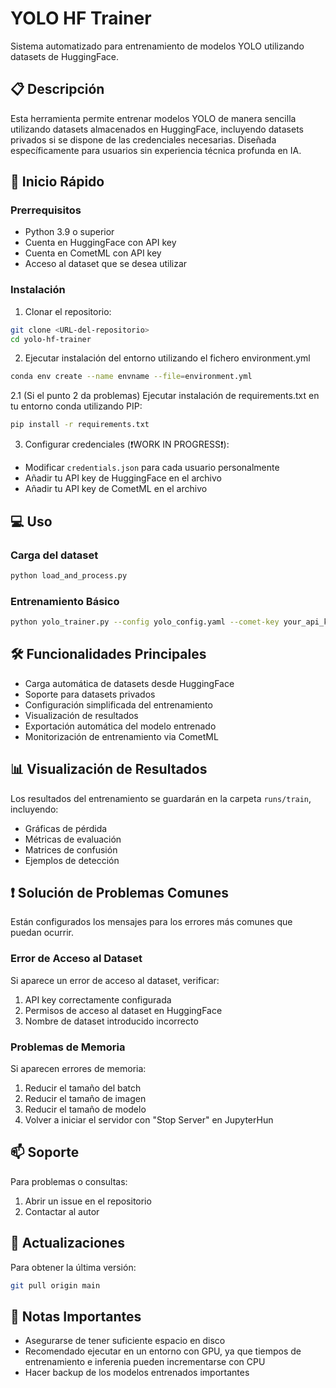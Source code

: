 # YOLO HF Trainer

Sistema automatizado para entrenamiento de modelos YOLO utilizando datasets de HuggingFace.

## 📋 Descripción
Esta herramienta permite entrenar modelos YOLO de manera sencilla utilizando datasets almacenados en HuggingFace, incluyendo datasets privados si se dispone de las credenciales necesarias. Diseñada específicamente para usuarios sin experiencia técnica profunda en IA.

## 🚀 Inicio Rápido

### Prerrequisitos
- Python 3.9 o superior
- Cuenta en HuggingFace con API key
- Cuenta en CometML con API key
- Acceso al dataset que se desea utilizar

### Instalación

1. Clonar el repositorio:
```bash
git clone <URL-del-repositorio>
cd yolo-hf-trainer
```

2. Ejecutar instalación del entorno utilizando el fichero environment.yml
```bash
conda env create --name envname --file=environment.yml
```

2.1 (Si el punto 2 da problemas) Ejecutar instalación de requirements.txt en tu entorno conda utilizando PIP:
```bash
pip install -r requirements.txt
```

3. Configurar credenciales (❗WORK IN PROGRESS❗):
- Modificar `credentials.json` para cada usuario personalmente
- Añadir tu API key de HuggingFace en el archivo
- Añadir tu API key de CometML en el archivo

## 💻 Uso

### Carga del dataset
```bash
python load_and_process.py
```

### Entrenamiento Básico
```bash
python yolo_trainer.py --config yolo_config.yaml --comet-key your_api_key --comet-project your_cometml_project_name
```

## 🛠️ Funcionalidades Principales
- Carga automática de datasets desde HuggingFace
- Soporte para datasets privados
- Configuración simplificada del entrenamiento
- Visualización de resultados
- Exportación automática del modelo entrenado
- Monitorización de entrenamiento via CometML

## 📊 Visualización de Resultados
Los resultados del entrenamiento se guardarán en la carpeta `runs/train`, incluyendo:
- Gráficas de pérdida
- Métricas de evaluación
- Matrices de confusión
- Ejemplos de detección

## ❗ Solución de Problemas Comunes
Están configurados los mensajes para los errores más comunes que puedan ocurrir.

### Error de Acceso al Dataset
Si aparece un error de acceso al dataset, verificar:
1. API key correctamente configurada
2. Permisos de acceso al dataset en HuggingFace
3. Nombre de dataset introducido incorrecto

### Problemas de Memoria
Si aparecen errores de memoria:
1. Reducir el tamaño del batch
2. Reducir el tamaño de imagen
3. Reducir el tamaño de modelo
4. Volver a iniciar el servidor con "Stop Server" en JupyterHun

## 📫 Soporte
Para problemas o consultas:
1. Abrir un issue en el repositorio
2. Contactar al autor

## 🔄 Actualizaciones
Para obtener la última versión:
```bash
git pull origin main
```

## 📝 Notas Importantes
- Asegurarse de tener suficiente espacio en disco
- Recomendado ejecutar en un entorno con GPU, ya que tiempos de entrenamiento e inferenia pueden incrementarse con CPU
- Hacer backup de los modelos entrenados importantes
